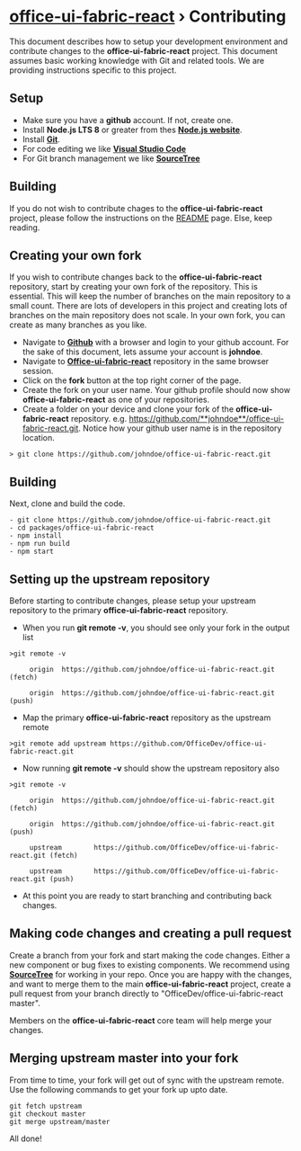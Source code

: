 # [office-ui-fabric-react](../../../README.md) › Contributing

This document describes how to setup your development environment and contribute changes to the **office-ui-fabric-react** project. This document assumes basic working knowledge with Git and related tools. We are providing instructions specific to this project.

## Setup

- Make sure you have a **github** account. If not, create one.
- Install **Node.js LTS 8** or greater from thes **[Node.js website](https://nodejs.org/en/)**.
- Install **[Git](https://git-scm.com/)**.
- For code editing we like **[Visual Studio Code ](https://code.visualstudio.com/)**
- For Git branch management we like **[SourceTree](https://www.atlassian.com/software/sourcetree)**

## Building

If you do not wish to contribute chages to the **office-ui-fabric-react** project, please follow the instructions on the [README](../README.md) page. Else, keep reading.

## Creating your own fork

If you wish to contribute changes back to the **office-ui-fabric-react** repository, start by creating your own fork of the repository. This is essential. This will keep the number of branches on the main repository to a small count. There are lots of developers in this project and creating lots of branches on the main repository does not scale. In your own fork, you can create as many branches as you like.

- Navigate to **[Github](https://www.github.com)** with a browser and login to your github account. For the sake of this document, lets assume your account is **johndoe**.
- Navigate to **[Office-ui-fabric-react](https://github.com/OfficeDev/office-ui-fabric-react)** repository in the same browser session.
- Click on the **fork** button at the top right corner of the page.
- Create the fork on your user name. Your github profile should now show **office-ui-fabric-react** as one of your repositories.
- Create a folder on your device and clone your fork of the **office-ui-fabric-react** repository. e.g. https://github.com/**johndoe**/office-ui-fabric-react.git. Notice how your github user name is in the repository location.

```
> git clone https://github.com/johndoe/office-ui-fabric-react.git
```

## Building

Next, clone and build the code.

```
- git clone https://github.com/johndoe/office-ui-fabric-react.git
- cd packages/office-ui-fabric-react
- npm install
- npm run build
- npm start
```

## Setting up the upstream repository

Before starting to contribute changes, please setup your upstream repository to the primary **office-ui-fabric-react** repository.

- When you run **git remote -v**, you should see only your fork in the output list

```
>git remote -v

     origin  https://github.com/johndoe/office-ui-fabric-react.git (fetch)

     origin  https://github.com/johndoe/office-ui-fabric-react.git (push)
```

- Map the primary **office-ui-fabric-react** repository as the upstream remote

```
>git remote add upstream https://github.com/OfficeDev/office-ui-fabric-react.git
```

- Now running **git remote -v** should show the upstream repository also

```
>git remote -v

     origin  https://github.com/johndoe/office-ui-fabric-react.git (fetch)

     origin  https://github.com/johndoe/office-ui-fabric-react.git (push)

     upstream        https://github.com/OfficeDev/office-ui-fabric-react.git (fetch)

     upstream        https://github.com/OfficeDev/office-ui-fabric-react.git (push)
```

- At this point you are ready to start branching and contributing back changes.

## Making code changes and creating a pull request

Create a branch from your fork and start making the code changes. Either a new component or bug fixes to existing components. We recommend using [**SourceTree**](https://www.sourcetreeapp.com/) for working in your repo. Once you are happy with the changes, and want to merge them to the main **office-ui-fabric-react** project, create a pull request from your branch directly to "OfficeDev/office-ui-fabric-react  master".

Members on the **office-ui-fabric-react** core team will help merge your changes.

## Merging upstream master into your fork

From time to time, your fork will get out of sync with the upstream remote. Use the following commands to get your fork up upto date.

```
git fetch upstream
git checkout master
git merge upstream/master
```

All done!
